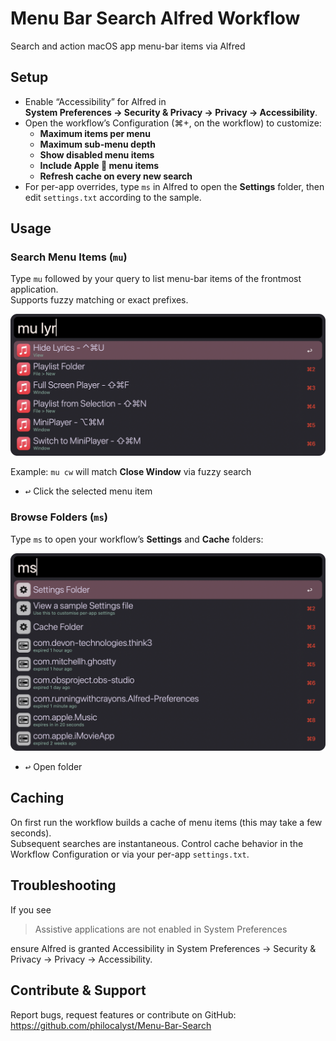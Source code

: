 # Menu Bar Search Alfred Workflow

Search and action macOS app menu-bar items via Alfred

## Setup

- Enable “Accessibility” for Alfred in  
  **System Preferences → Security & Privacy → Privacy → Accessibility**.  
- Open the workflow’s Configuration (⌘+, on the workflow) to customize:
  - **Maximum items per menu**  
  - **Maximum sub-menu depth**  
  - **Show disabled menu items**  
  - **Include Apple  menu items**  
  - **Refresh cache on every new search**  
- For per-app overrides, type `ms` in Alfred to open the **Settings** folder, then edit `settings.txt` according to the sample.

## Usage

### Search Menu Items (`mu`)

Type `mu` followed by your query to list menu-bar items of the frontmost application.  
Supports fuzzy matching or exact prefixes.

![Alfred search for mu](Assets/search.png)

Example: `mu cw` will match **Close Window** via fuzzy search

* <kbd>↩</kbd> Click the selected menu item

### Browse Folders (`ms`)

Type `ms` to open your workflow’s **Settings** and **Cache** folders:

![Alfred show folders](Assets/ms.png)

* <kbd>↩</kbd> Open folder

## Caching

On first run the workflow builds a cache of menu items (this may take a few seconds).  
Subsequent searches are instantaneous. Control cache behavior in the Workflow Configuration or via your per-app `settings.txt`.

## Troubleshooting

If you see  
> Assistive applications are not enabled in System Preferences  
  
ensure Alfred is granted Accessibility in System Preferences → Security & Privacy → Privacy → Accessibility.

## Contribute & Support

Report bugs, request features or contribute on GitHub:  
https://github.com/philocalyst/Menu-Bar-Search
